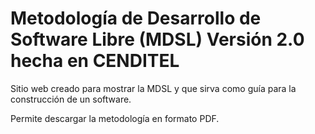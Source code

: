 # Metodología de Desarrollo de Software Libre (MDSL) Versión 2.0 hecha en CENDITEL

Sitio web creado para mostrar la MDSL y que sirva como guía para la construcción de un software.

Permite descargar la metodología en formato PDF.